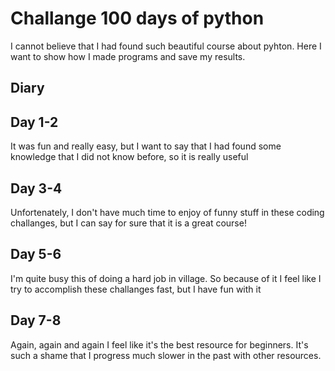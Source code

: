 # Challange 100 days of python

I cannot believe that I had found such beautiful course about pyhton. Here I want to show how I made programs and save my results.

## Diary

## Day 1-2

It was fun and really easy, but I want to say that I had found some knowledge that I did not know before, so it is really useful

## Day 3-4

Unfortenately, I don't have much time to enjoy of funny stuff in these coding challanges, but I can say for sure that it is a great course!

## Day 5-6

I'm quite busy this of doing a hard job in village. So because of it I feel like I try to accomplish these challanges fast, but I have fun with it

## Day 7-8

Again, again and again I feel like it's the best resource for beginners. It's such a shame that I progress much slower in the past with other resources.
